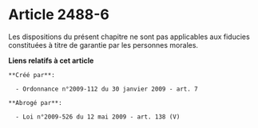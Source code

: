 # Article 2488-6

Les dispositions du présent chapitre ne sont pas applicables aux fiducies constituées à titre de garantie par les personnes
morales.

**Liens relatifs à cet article**

	**Créé par**:

	  - Ordonnance n°2009-112 du 30 janvier 2009 - art. 7

	**Abrogé par**:

	  - Loi n°2009-526 du 12 mai 2009 - art. 138 (V)
